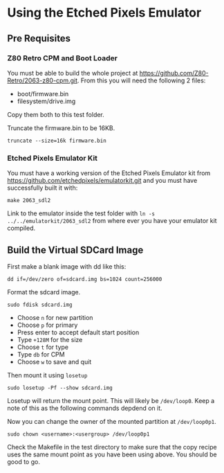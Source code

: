# Using the Etched Pixels Emulator

## Pre Requisites


### Z80 Retro CPM and Boot Loader

You must be able to build the whole project at https://github.com/Z80-Retro/2063-z80-cpm.git.  From this you will need the following 2 files:

- boot/firmware.bin
- filesystem/drive.img

Copy them both to this test folder.

Truncate the firmware.bin to be 16KB.

```shell
truncate --size=16k firmware.bin
```


### Etched Pixels Emulator Kit

You must have a working version of the Etched Pixels Emulator kit from https://github.com/etchedpixels/emulatorkit.git and you must have successfully built it with:

```shell
make 2063_sdl2
```

Link to the emulator inside the test folder with `ln -s ../../emulatorkit/2063_sdl2`  from where ever you have your emulator kit compiled.

## Build the Virtual SDCard Image

First make a blank image with dd like this:

```shell
dd if=/dev/zero of=sdcard.img bs=1024 count=256000
```

Format the sdcard image.

```shell
sudo fdisk sdcard.img
```

- Choose `n` for new partition
- Choose `p` for primary
- Press enter to accept default start position
- Type `+128M` for the size
- Choose `t` for type
- Type `db` for CPM 
- Choose `w` to save and quit

Then mount it using `losetup`

```shell
sudo losetup -Pf --show sdcard.img
```

Losetup will return the mount point.  This will likely be `/dev/loop0`.  Keep a note of this as the following commands depdend on it.

Now you can change the owner of the mounted partition at `/dev/loop0p1`.

```shell
sudo chown <username>:<usergroup> /dev/loop0p1
```

Check the Makefile in the test directory to make sure that the copy recipe uses the same mount point as you have been using above. You should be good to go.

